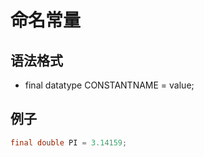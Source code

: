 # 命名常量

## 语法格式

- final datatype CONSTANTNAME = value;

## 例子

```java
final double PI = 3.14159;
```
